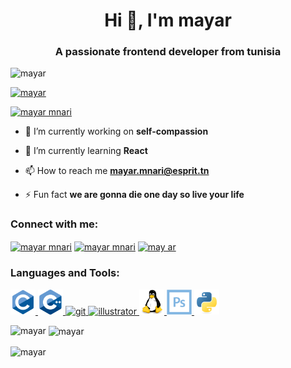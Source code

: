 <h1 align="center">Hi 👋, I'm mayar</h1>
<h3 align="center">A passionate frontend developer from tunisia</h3>

<p align="left"> <img src="https://komarev.com/ghpvc/?username=mayar&label=Profile%20views&color=0e75b6&style=flat" alt="mayar" /> </p>

<p align="left"> <a href="https://github.com/ryo-ma/github-profile-trophy"><img src="https://github-profile-trophy.vercel.app/?username=mayar" alt="mayar" /></a> </p>

<p align="left"> <a href="https://twitter.com/mayar mnari" target="blank"><img src="https://img.shields.io/twitter/follow/mayar mnari?logo=twitter&style=for-the-badge" alt="mayar mnari" /></a> </p>

- 🔭 I’m currently working on **self-compassion**

- 🌱 I’m currently learning **React**

- 📫 How to reach me **mayar.mnari@esprit.tn**

- ⚡ Fun fact **we are gonna die one day so live your life**

<h3 align="left">Connect with me:</h3>
<p align="left">
<a href="https://twitter.com/mayar mnari" target="blank"><img align="center" src="https://raw.githubusercontent.com/rahuldkjain/github-profile-readme-generator/master/src/images/icons/Social/twitter.svg" alt="mayar mnari" height="30" width="40" /></a>
<a href="https://linkedin.com/in/mayar mnari" target="blank"><img align="center" src="https://raw.githubusercontent.com/rahuldkjain/github-profile-readme-generator/master/src/images/icons/Social/linked-in-alt.svg" alt="mayar mnari" height="30" width="40" /></a>
<a href="https://fb.com/may ar" target="blank"><img align="center" src="https://raw.githubusercontent.com/rahuldkjain/github-profile-readme-generator/master/src/images/icons/Social/facebook.svg" alt="may ar" height="30" width="40" /></a>
</p>

<h3 align="left">Languages and Tools:</h3>
<p align="left"> <a href="https://www.cprogramming.com/" target="_blank" rel="noreferrer"> <img src="https://raw.githubusercontent.com/devicons/devicon/master/icons/c/c-original.svg" alt="c" width="40" height="40"/> </a> <a href="https://www.w3schools.com/cpp/" target="_blank" rel="noreferrer"> <img src="https://raw.githubusercontent.com/devicons/devicon/master/icons/cplusplus/cplusplus-original.svg" alt="cplusplus" width="40" height="40"/> </a> <a href="https://git-scm.com/" target="_blank" rel="noreferrer"> <img src="https://www.vectorlogo.zone/logos/git-scm/git-scm-icon.svg" alt="git" width="40" height="40"/> </a> <a href="https://www.adobe.com/in/products/illustrator.html" target="_blank" rel="noreferrer"> <img src="https://www.vectorlogo.zone/logos/adobe_illustrator/adobe_illustrator-icon.svg" alt="illustrator" width="40" height="40"/> </a> <a href="https://www.linux.org/" target="_blank" rel="noreferrer"> <img src="https://raw.githubusercontent.com/devicons/devicon/master/icons/linux/linux-original.svg" alt="linux" width="40" height="40"/> </a> <a href="https://www.photoshop.com/en" target="_blank" rel="noreferrer"> <img src="https://raw.githubusercontent.com/devicons/devicon/master/icons/photoshop/photoshop-line.svg" alt="photoshop" width="40" height="40"/> </a> <a href="https://www.python.org" target="_blank" rel="noreferrer"> <img src="https://raw.githubusercontent.com/devicons/devicon/master/icons/python/python-original.svg" alt="python" width="40" height="40"/> </a> </p>

<p><img align="left" src="https://github-readme-stats.vercel.app/api/top-langs?username=mayar&show_icons=true&locale=en&layout=compact" alt="mayar" /></p>

<p>&nbsp;<img align="center" src="https://github-readme-stats.vercel.app/api?username=mayar&show_icons=true&locale=en" alt="mayar" /></p>

<p><img align="center" src="https://github-readme-streak-stats.herokuapp.com/?user=mayar&" alt="mayar" /></p>
